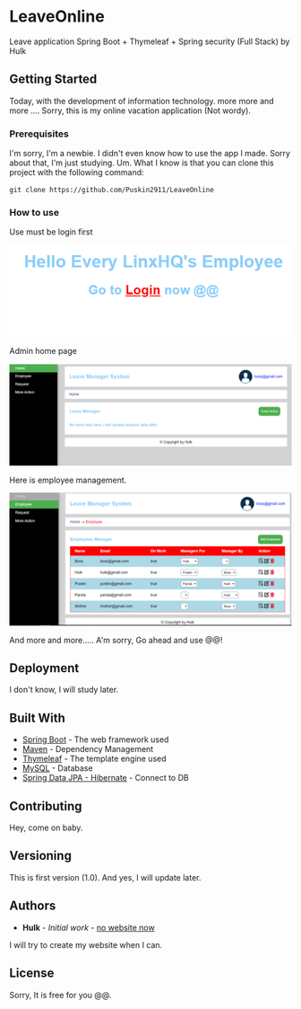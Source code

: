 # LeaveOnline
Leave application Spring Boot + Thymeleaf + Spring security (Full Stack) by Hulk

## Getting Started

Today, with the development of information technology. more more and more .... Sorry, this is my online vacation application (Not wordy).

### Prerequisites

I'm sorry, I'm a newbie. I didn't even know how to use the app I made. Sorry about that, I'm just studying. Um. What I know is that you can clone this project with the following command:

```
git clone https://github.com/Puskin2911/LeaveOnline
```

### How to use

Use must be login first

![Login](https://github.com/Puskin2911/LeaveOnline/blob/master/guide/login.PNG)


Admin home page

![Admin](https://github.com/Puskin2911/LeaveOnline/blob/master/guide/admin_home.PNG)

Here is employee management.

![Admin](https://github.com/Puskin2911/LeaveOnline/blob/master/guide/admin_employee.PNG)

And more and more..... A'm sorry, Go ahead and use @@!

## Deployment

I don't know, I will study later.

## Built With

* [Spring Boot](https://docs.spring.io/spring-boot/docs/current/reference/htmlsingle/) - The web framework used
* [Maven](https://maven.apache.org/) - Dependency Management
* [Thymeleaf](https://www.thymeleaf.org/) - The template engine used
* [MySQL](https://dev.mysql.com/doc/) - Database
* [Spring Data JPA - Hibernate](https://docs.spring.io/spring-data/jpa/docs/current/reference/html/) - Connect to DB

## Contributing

Hey, come on baby.

## Versioning

This is first version (1.0). And yes, I will update later.

## Authors

* **Hulk** - *Initial work* - [no website now](@@)

I will try to create my website when I can.

## License

Sorry, It is free for you @@.

